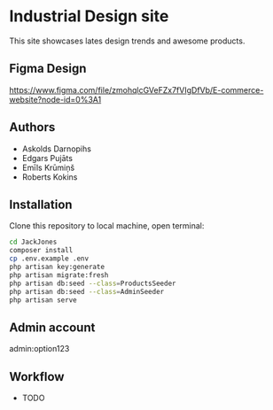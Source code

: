 # Industrial Design site
This site showcases lates design trends and awesome products.

## Figma Design
https://www.figma.com/file/zmohqlcGVeFZx7fVIgDfVb/E-commerce-website?node-id=0%3A1

## Authors

- Askolds Darnopihs
- Edgars Pujāts
- Emīls Krūmiņš
- Roberts Kokins

## Installation

Clone this repository to local machine, open terminal:

```sh
cd JackJones
composer install
cp .env.example .env
php artisan key:generate
php artisan migrate:fresh
php artisan db:seed --class=ProductsSeeder
php artisan db:seed --class=AdminSeeder
php artisan serve
```

## Admin account
admin:option123

## Workflow

- TODO
